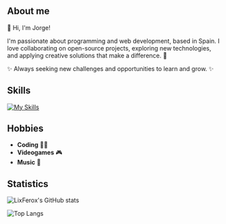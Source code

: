 ## About me

👋 Hi, I'm Jorge!

I'm passionate about programming and web development, based in Spain. I love collaborating on open-source projects, exploring new technologies, and applying creative solutions that make a difference. 🚀

✨ Always seeking new challenges and opportunities to learn and grow. ✨

## Skills

[![My Skills](https://skillicons.dev/icons?i=js,ts,html,css,astro,svelte,tailwind,java,kotlin,mysql,sqlite,nginx,docker,linux,git,github,githubactions,ps,ae&perline=10)](https://skillicons.dev)

## Hobbies

- **Coding** 🧑‍💻
- **Videogames** 🎮
- **Music** 🎵

## Statistics

![LixFerox's GitHub stats](https://github-readme-stats.vercel.app/api?username=LixFerox&show_icons=true&theme=radical)

![Top Langs](https://github-readme-stats.vercel.app/api/top-langs/?username=LixFerox&layout=donut&theme=radical&exclude_repo=eclipse-workspace-dam)
